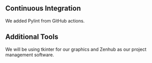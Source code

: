 ## Continuous Integration
We added Pylint from GitHub actions.
## Additional Tools
We will be using tkinter for our graphics and Zenhub as our project management software.

